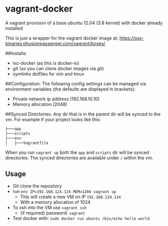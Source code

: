 vagrant-docker
==============

A vagrant provision of a base ubuntu 12.04 (3.8 kernel) with docker already installed

This is just a wrapper for the vagrant docker image at:
https://oss-binaries.phusionpassenger.com/vagrant/boxes/

##Installs:
* lxc-docker (as this is docker-io)
* git (so you can clone docker images via git)
* symlinks dotfiles for vim and tmux

##Configuration:
The following config settings can be managed via environment variables (the defaults are displayed in brackets):
* Private network ip address (192.168.10.10)
* Memory allocation (2048)

##Synced Directories:
Any dir that is in the parent dir will be synced to the vm. For example if your project looks like this:

```bash
├───app
├───scripts
├───env
│   ├───Vagrantfile
```

When you run ```vagrant up``` both the ```app``` and ```scripts``` dir will be synced directories. The synced directories are available under ```/``` within the vm.

Usage
------

* Git clone the repository
* run ```env IP=192.168.124.124 MEM=1204 vagrant up```
    * This will create a new VM on IP ```192.168.124.124```
    * With a memory allocation of 1024
* To ssh into the VM use ```vagrant ssh```
    * (if required) password: ```vagrant```
* Test docker with: ```sudo docker run ubuntu /bin/echo hello world```
